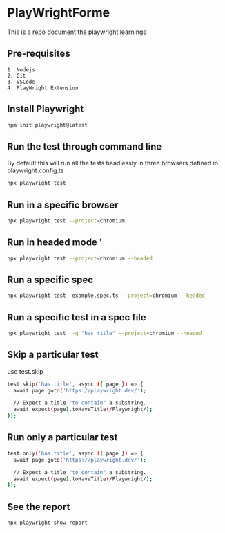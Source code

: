 # PlayWrightForme

This is a repo document the playwright learnings

## Pre-requisites

    1. Nodejs
    2. Git
    3. VSCode
    4. PlayWright Extension

## Install Playwright

```bash
npm init playwright@latest
```

## Run the test through command line

By default this will run all the tests headlessly in three browsers defined in playwright.config.ts

```bash
npx playwright test
```

## Run in a specific browser

```bash
npx playwright test --project=chromium
```

## Run in headed mode '

```bash
npx playwright test --project=chromium --headed
```

## Run a specific spec

```bash
npx playwright test  example.spec.ts --project=chromium --headed
```

## Run a specific test in a spec file

```bash
npx playwright test  -g "has title" --project=chromium --headed
```

## Skip a particular test

use test.skip
```bash
test.skip('has title', async ({ page }) => {
  await page.goto('https://playwright.dev/');

  // Expect a title "to contain" a substring.
  await expect(page).toHaveTitle(/Playwright/);
});
```

## Run only a particular test

```bash
test.only('has title', async ({ page }) => {
  await page.goto('https://playwright.dev/');

  // Expect a title "to contain" a substring.
  await expect(page).toHaveTitle(/Playwright/);
});
```

## See the report

```bash
npx playwright show-report
```